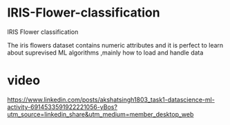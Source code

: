 # IRIS-Flower-classification
IRIS Flower classification

The iris flowers dataset contains numeric attributes and it is perfect to learn about suprevised ML algorithms ,mainly how to load and handle data

# video

https://www.linkedin.com/posts/akshatsingh1803_task1-datascience-ml-activity-6914533591922221056-yBos?utm_source=linkedin_share&utm_medium=member_desktop_web
